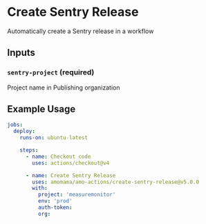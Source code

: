 # Create Sentry Release
Automatically create a Sentry release in a workflow

## Inputs

### `sentry-project` (required)
Project name in Publishing organization

## Example Usage

```yaml
jobs:
  deploy:
    runs-on: ubuntu-latest

    steps:
      - name: Checkout code
        uses: actions/checkout@v4

      - name: Create Sentry Release
        uses: amomama/amo-actions/create-sentry-release@v5.0.0
        with:
          project: 'measuremonitor'
          env: 'prod'
          auth-token:
          org:
```

